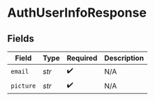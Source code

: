 # AuthUserInfoResponse


## Fields

| Field              | Type               | Required           | Description        |
| ------------------ | ------------------ | ------------------ | ------------------ |
| `email`            | *str*              | :heavy_check_mark: | N/A                |
| `picture`          | *str*              | :heavy_check_mark: | N/A                |